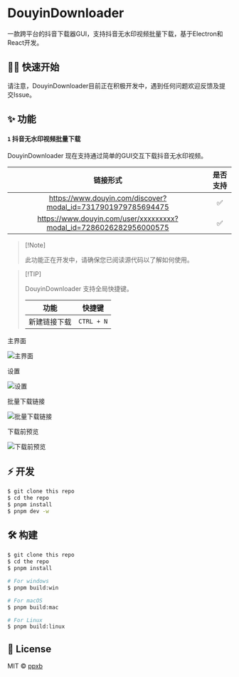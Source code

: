 # DouyinDownloader

一款跨平台的抖音下载器GUI，支持抖音无水印视频批量下载，基于Electron和React开发。

## 👋🏻 快速开始

请注意，DouyinDownloader目前正在积极开发中，遇到任何问题欢迎反馈及提交Issue。

## ✨ 功能

#### `1` 抖音无水印视频批量下载

DouyinDownloader 现在支持通过简单的GUI交互下载抖音无水印视频。

|                              链接形式                              | 是否支持 |
| :----------------------------------------------------------------: | :------: |
|    https://www.douyin.com/discover?modal_id=7317901979785694475    |    ✅    |
| https://www.douyin.com/user/xxxxxxxxx?modal_id=7286026282956000575 |    ✅    |

> \[!Note]
>
> 此功能正在开发中，请确保您已阅读源代码以了解如何使用。

> \[!TIP]
>
> DouyinDownloader 支持全局快捷键。
>
> |     功能     |   快捷键   |
> | :----------: | :--------: |
> | 新建链接下载 | `CTRL + N` |

主界面

![主界面](https://github.com/ppxb/DouyinDownloader/blob/master/screenshots/mainwindow.png?raw=true)

设置

![设置](https://raw.githubusercontent.com/ppxb/DouyinDownloader/master/screenshots/settings.png)

批量下载链接

![批量下载链接](https://raw.githubusercontent.com/ppxb/DouyinDownloader/master/screenshots/batchurls.png)

下载前预览

![下载前预览](https://raw.githubusercontent.com/ppxb/DouyinDownloader/master/screenshots/batchurlspreview.png)

## ⚡️ 开发

```bash
$ git clone this repo
$ cd the repo
$ pnpm install
$ pnpm dev -w
```

## 🛠 构建

```bash
$ git clone this repo
$ cd the repo
$ pnpm install

# For windows
$ pnpm build:win

# For macOS
$ pnpm build:mac

# For Linux
$ pnpm build:linux

```

## 📃 License

MIT © [ppxb](https://github.com/ppxb/DouyinDownloader/blob/master/LICENSE)
